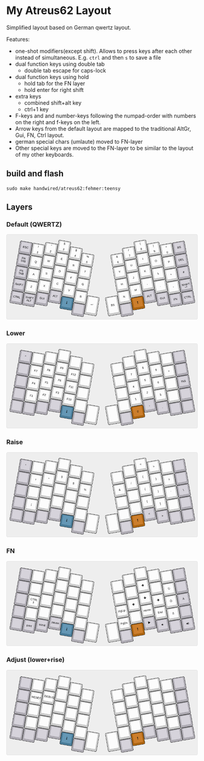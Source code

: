 # My Atreus62 Layout

Simplified layout based on German qwertz layout.

Features:

- one-shot modifiers(except shift). Allows to press keys after each other instead of simultaneous. E.g. `ctrl` and then `s` to save a file
- dual function keys using double tab
    + double tab escape for caps-lock
- dual function keys using hold
    + hold tab for the FN layer
    + hold enter for right shift
- extra keys
    + combined shift+alt key
    + ctrl+1 key
- F-keys and and number-keys following the numpad-order with numbers on the right and f-keys on the left.
- Arrow keys from the default layout are mapped to the traditional AltGr, Gui, FN, Ctrl layout.
- german special chars (umlaute) moved to FN-layer
- Other special keys are moved to the FN-layer to be similar to the layout of my other keyboards. 

## build and flash

```
sudo make handwired/atreus62:fehmer:teensy
```

## Layers

### Default (QWERTZ)

![Layer QWERTZ](docs/layer-qwertz.png)

### Lower

![Layer Lower](docs/layer-lower.png)

### Raise

![Layer Raise](docs/layer-raise.png)

### FN

![Layer FN](docs/layer-fn1.png)

### Adjust (lower+rise)

![Layer Adjust](docs/layer-adjust.png)



